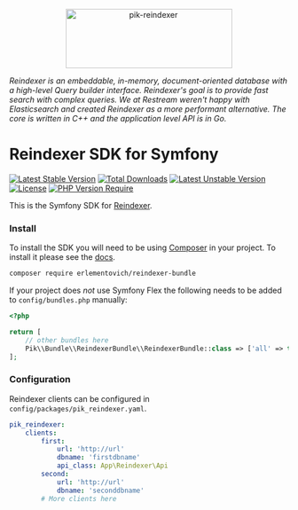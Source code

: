 <p align="center">
  <a href="https://sentry.io/?utm_source=github&utm_medium=logo" target="_blank">
    <img src="https://i.ibb.co/r2JSLGm/reindexer.png" alt="pik-reindexer" width="300" height="107">
  </a>
</p>

_Reindexer is an embeddable, in-memory, document-oriented database with a high-level Query builder interface. Reindexer's goal is to provide fast search with complex queries. We at Restream weren't happy with Elasticsearch and created Reindexer as a more performant alternative. The core is written in C++ and the application level API is in Go._

# Reindexer SDK for Symfony

[![Latest Stable Version](http://poser.pugx.org/erlementovich/reindexer-bundle/v)](https://packagist.org/packages/erlementovich/reindexer-bundle)
[![Total Downloads](http://poser.pugx.org/erlementovich/reindexer-bundle/downloads)](https://packagist.org/packages/erlementovich/reindexer-bundle)
[![Latest Unstable Version](http://poser.pugx.org/erlementovich/reindexer-bundle/v/unstable)](https://packagist.org/packages/erlementovich/reindexer-bundle)
[![License](http://poser.pugx.org/erlementovich/reindexer-bundle/license)](https://packagist.org/packages/erlementovich/reindexer-bundle)
[![PHP Version Require](http://poser.pugx.org/erlementovich/reindexer-bundle/require/php)](https://packagist.org/packages/erlementovich/reindexer-bundle)

This is the Symfony SDK for [Reindexer](https://github.com/Restream/reindexer).

### Install

To install the SDK you will need to be using [Composer]([https://getcomposer.org/)
in your project. To install it please see the [docs](https://getcomposer.org/download/).

```bash
composer require erlementovich/reindexer-bundle
```

If your project does *not* use Symfony Flex the following needs to be added to `config/bundles.php` manually:

```php
<?php

return [
    // other bundles here
    Pik\\Bundle\\ReindexerBundle\\ReindexerBundle::class => ['all' => true],
];
```
### Configuration

Reindexer clients can be configured in `config/packages/pik_reindexer.yaml`.

```yaml
pik_reindexer:
    clients:
        first:
            url: 'http://url'
            dbname: 'firstdbname'
            api_class: App\Reindexer\Api
        second:
            url: 'http://url'
            dbname: 'seconddbname'
        # More clients here
```
